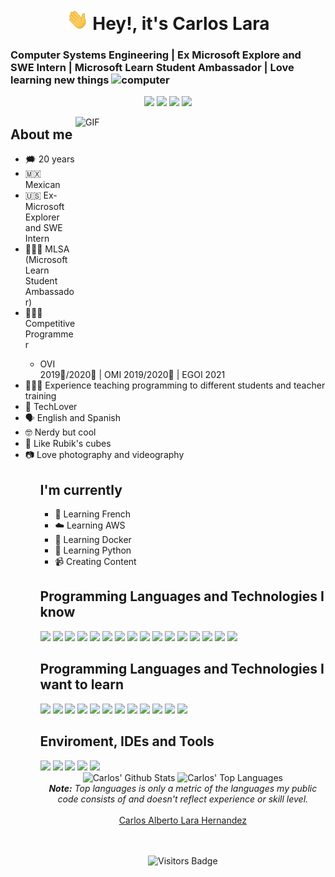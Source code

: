 <h1 align="center"><img src="https://raw.githubusercontent.com/ABSphreak/ABSphreak/master/gifs/Hi.gif" width="35px"> Hey!, it's Carlos Lara </h1>
<h3 aling="center">Computer Systems Engineering | Ex Microsoft Explore and SWE Intern | Microsoft Learn Student Ambassador | Love learning new things <img src="https://thumbs.gfycat.com/AcrobaticMatureGazelle.webp" alt="computer" width="35"> </h3>



<p align="center">
<a  href="https://mail.google.com/mail/u/0/?fs=1&tf=cm&source=mailto&to=3sslara@gmail.com"  target="_blank"><img  src="https://img.shields.io/badge/-Email-D02929?style=for-the-badge&logo=gmail&logoColor=white"></a>
<a  href="https://www.linkedin.com/in/kaarlarax/"  target="_blank"><img  src="https://img.shields.io/badge/-LinkedIn-D02929?style=for-the-badge&logo=linkedin&logoColor=white"></a>
<a  href="https://www.instagram.com/kaarlarax/"  target="_blank"><img  src="https://img.shields.io/badge/-Instagram-D02929?style=for-the-badge&logo=instagram&logoColor=white"></a>
<a  href="https://www.youtube.com/@KaarLarax"  target="_blank"><img  src="https://img.shields.io/badge/YouTube-D02929?style=for-the-badge&logo=youtube&logoColor=white"></a>
</p>

<img align="right" alt="GIF" src="maeva.gif" width="400" height="400" />

<h2>About me</h2>
<ul>
  <li>🗯️ 20 years</li> 
  <li>🇲🇽 Mexican</li>
  <li>🇺🇸 Ex-Microsoft Explorer and SWE Intern</li>
  <li>👩🏻‍🏫 MLSA (Microsoft Learn Student Ambassador)</li>
  <li>👩🏻‍💻 Competitive Programmer</li>
  <ul> 
    <li>OVI 2019🥈/2020🥇 | OMI 2019/2020🥉 | EGOI 2021</li>
  </ul>
  <li>👩🏻‍🏫 Experience teaching programming to different students and teacher training </li>
  <li>📱 TechLover</li>
  <li>🗣️ English and Spanish</li>
  <li>🤓 Nerdy but cool </li>
  <li>🧩 Like Rubik's cubes </li>
  <li>📷 Love photography and videography </li>
<ul>
  
<h2>I'm currently</h2>
<ul>
  <li>🥖 Learning French</li>
  <li>☁️ Learning AWS</li>
  <li>🐋 Learning Docker</li>
  <li>🐍 Learning Python</li>
  <li>📹 Creating Content </li>
</ul>
  
<h2>Programming Languages and Technologies I know</h2>

<a  href="#"><img  src="https://img.shields.io/badge/-C++-0D1117?style=rounded-square&logo=cplusplus&logoColor=D02929"></a>
<a  href="#"><img  src="https://img.shields.io/badge/-C Sharp-0D1117?style=rounded-square&logo=csharp&logoColor=D02929"></a>
<a  href="#"><img  src="https://img.shields.io/badge/-C-0D1117?style=rounded-square&logo=c&logoColor=D02929"></a>
<a  href="#"><img  src="https://img.shields.io/badge/-Java-0D1117?style=rounded-square&logo=java&logoColor=D02929"></a>
<a  href="#"><img  src="https://img.shields.io/badge/-Python-0D1117?style=rounded-square&logo=python&logoColor=D02929"></a>
<a  href="#"><img  src="https://img.shields.io/badge/-PHP-0D1117?style=rounded-square&logo=php&logoColor=D02929"></a>
<a  href="#"><img  src="https://img.shields.io/badge/.NET-%230D1117.svg?style=rounded-square&logo=.net&logoColor=D02929"></a>
<a  href="#"><img  src="https://img.shields.io/badge/Markdown-%230D1117.svg?style=rounded-square&logo=markdown&logoColor=D02929"></a>
<a  href="#"><img  src="https://img.shields.io/badge/-HTML5-0D1117?style=rounded-square&logo=html5&logoColor=D02929"></a>
<a  href="#"><img  src="https://img.shields.io/badge/-CSS3-0D1117?style=rounded-square&logo=css3&logoColor=D02929"></a>
<a  href="#"><img  src="https://img.shields.io/badge/Git-0D1117.svg?style=rounded-square&logo=git&logoColor=D02929"></a>
<a  href="#"><img  src="https://img.shields.io/badge/GitHub-0D1117.svg?style=rounded-square&logo=github&logoColor=D02929"></a>
<a  href="#"><img  src="https://img.shields.io/badge/Slack-0D1117.svg?style=rounded-square&logo=slack&logoColor=D02929"></a>
<a  href="#"><img  src="https://img.shields.io/badge/-Docker-0D1117?style=rounded-square&logo=docker&logoColor=D02929"></a>
<a  href="#"><img  src="https://img.shields.io/badge/Amazon%20AWS-0D1117?style=rounded-square&logo=amazon-aws&logoColor=D02929"></a>
  <a  href="#"><img  src="https://img.shields.io/badge/-Raspberry%20Pi-0D1117?style=rounded-square&logo=Raspberry-Pi&logoColor=D02929"></a>

  
<h2>Programming Languages and Technologies I want to learn</h2>
<a  href="#"><img  src="https://img.shields.io/badge/-JavaScript-0D1117?style=rounded-square&logo=javascript&logoColor=D02929"></a>
<a  href="#"><img  src="https://img.shields.io/badge/-TypeScript-0D1117?style=rounded-square&logo=typescript&logoColor=D02929"></a>
<a  href="#"><img  src="https://img.shields.io/badge/Node-0D1117.svg?style=rounded-square&logo=node.js&logoColor=D02929"></a>
<a  href="#"><img  src="https://img.shields.io/badge/React-0D1117.svg?style=rounded-square&logo=react&logoColor=D02929"></a>
<a  href="#"><img  src="https://img.shields.io/badge/Flutter-0D1117.svg?style=rounded-square&logo=flutter&logoColor=D02929"></a>
<a  href="#"><img  src="https://img.shields.io/badge/MySQL-0D1117.svg?style=rounded-square&logo=mysql&logoColor=D02929"></a>
<a  href="#"><img  src="https://img.shields.io/badge/Microsoft Azure-0D1117.svg?style=rounded-square&logo=microsoftazure&logoColor=D02929"></a>
<a  href="#"><img  src="https://img.shields.io/badge/Figma-0D1117.svg?style=rounded-square&logo=figma&logoColor=D02929"></a>
<a  href="#"><img  src="https://img.shields.io/badge/-Swift-0D1117?style=rounded-square&logo=swift&logoColor=D02929"></a>
<a  href="#"><img  src="https://img.shields.io/badge/-Go-0D1117?style=rounded-square&logo=go&logoColor=D02929"></a>
<a  href="#"><img  src="https://img.shields.io/badge/-Digital%20Ocean-0D1117?style=rounded-square&logo=digitalocean&logoColor=D02929"></a>
  <a  href="#"><img  src="https://img.shields.io/badge/-Kubernetes-0D1117?style=rounded-square&logo=kubernetes&logoColor=D02929"></a>

<h2>Enviroment, IDEs and Tools</h2>
<a  href="#"><img  src="https://img.shields.io/badge/VS-0D1117.svg?style=rounded-square&logo=visualstudiocode&logoColor=D02929"></a>
<a  href="#"><img  src="https://img.shields.io/badge/VSCode-0D1117.svg?style=rounded-square&logo=visualstudiocode&logoColor=D02929"></a>
<a  href="#"><img  src="https://img.shields.io/badge/IntelliJ IDEA-0D1117.svg?style=rounded-square&logo=intellijidea&logoColor=D02929"></a>
<a  href="#"><img  src="https://img.shields.io/badge/-Windows-0D1117?style=rounded-square&logo=windows&logoColor=D02929"></a>
<a  href="#"><img  src="https://img.shields.io/badge/-Linux-0D1117?style=rounded-square&logo=linux&logoColor=D02929"></a>

<br/>

  
  <div align="center">
<img  alt="Carlos' Github Stats"  src="https://github-readme-stats.vercel.app/api?username=MaeMazcort&show_icons=true&include_all_commits=true&count_private=true&theme=react&hide_border=true&bg_color=0D1117&title_color=D02929&icon_color=D02929"  height="180"/>
<img  alt="Carlos' Top Languages"  src="https://github-readme-stats.vercel.app/api/top-langs/?username=MaeMazcort&langs_count=10&layout=compact&theme=react&hide_border=true&bg_color=0D1117&title_color=D02929&icon_color=D02929"  height="180"/>
<br/>
<i><b>Note:</b> Top languages is only a metric of the languages my public code consists of and doesn't reflect experience or skill level.</i>
<br/>
<br/>
<div class="badge-base LI-profile-badge" data-locale="es_ES" data-size="medium" data-theme="dark" data-type="VERTICAL" data-vanity="Carlos-Lara" data-version="v1"><a class="badge-base__link LI-simple-link" href="https://www.linkedin.com/in/kaarlarax/es?trk=profile-badge">Carlos Alberto Lara Hernandez</a></div> 
<br/>        

</div>
<br/>
<p align="center">
<img src="https://komarev.com/ghpvc/?username=MaeMazcort&style=flat-square&color=D02929" alt="Visitors Badge"/>
</p>
